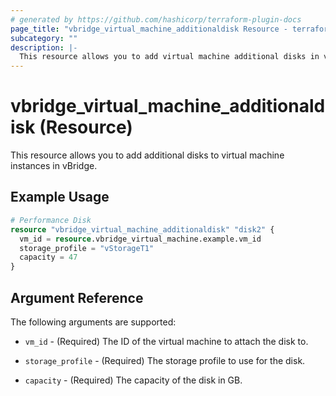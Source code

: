 ```yaml
---
# generated by https://github.com/hashicorp/terraform-plugin-docs
page_title: "vbridge_virtual_machine_additionaldisk Resource - terraform-provider-vbridge"
subcategory: ""
description: |-
  This resource allows you to add virtual machine additional disks in vBridge.
---
```


# vbridge_virtual_machine_additionaldisk (Resource)

This resource allows you to add additional disks to virtual machine instances in vBridge.

## Example Usage

```terraform
# Performance Disk
resource "vbridge_virtual_machine_additionaldisk" "disk2" {
  vm_id = resource.vbridge_virtual_machine.example.vm_id
  storage_profile = "vStorageT1"
  capacity = 47
}
```

## Argument Reference

The following arguments are supported:

* `vm_id` - (Required) The ID of the virtual machine to attach the disk to.

* `storage_profile` - (Required) The storage profile to use for the disk.

* `capacity` - (Required) The capacity of the disk in GB.
